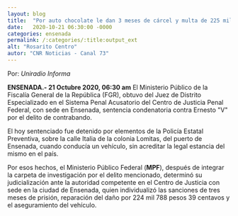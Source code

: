 ```yaml
---
layout: blog
title:  "Por auto chocolate le dan 3 meses de cárcel y multa de 225 mil pesos"
date:   2020-10-21 06:30:00 -0000
categories: ensenada
permalink: /:categories/:title:output_ext
alt: "Rosarito Centro"
autor: "CNR Noticias - Canal 73"
---
```


Por: _Uniradio Informa_

**ENSENADA.- 21 Octubre 2020, 06:30 am** El Ministerio Público de la Fiscalía General de la República (FGR), obtuvo del Juez de Distrito Especializado en el Sistema Penal Acusatorio
del Centro de Justicia Penal Federal, con sede en Ensenada, sentencia condenatoria contra Ernesto "V" por el delito de contrabando.

El hoy sentenciado fue detenido por elementos de la Policía Estatal Preventiva, sobre la calle Italia de la colonia Lomitas, del puerto de Ensenada,
cuando conducía un vehículo, sin acreditar la legal estancia del mismo en el país.

Por esos hechos, el Ministerio Público Federal (**MPF**), después de integrar la carpeta de investigación por el delito mencionado, determinó su judicialización
ante la autoridad competente en el Centro de Justicia con sede en la ciudad de Ensenada, quien individualizó las sanciones de tres meses de prisión,
reparación del daño por 224 mil 788 pesos 39 centavos y el aseguramiento del vehículo.
